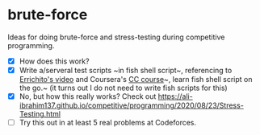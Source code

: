 # brute-force
Ideas for doing brute-force and stress-testing during competitive programming.
- [x] How does this work?
- [x] Write a/serveral test scripts ~in fish shell script~, referencing to [Errichito's video](https://www.youtube.com/watch?v=JXTVOyQpSGM) and Coursera's [CC course](https://www.coursera.org/learn/competitive-programming-core-skills/lecture/70ymh/stress-testing)~, learn fish shell script on the go.~ (it turns out I do not need to write fish scripts for this)
- [x] No, but how this really works? Check out https://ali-ibrahim137.github.io/competitive/programming/2020/08/23/Stress-Testing.html
- [ ] Try this out in at least 5 real problems at Codeforces.
